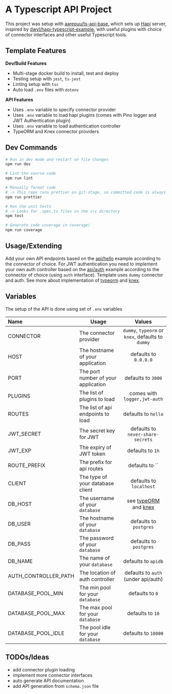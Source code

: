 # A Typescript API Project

This project was setup with [aarepuu/ts-api-base](https://github.com/ts-api-base), which sets up [Hapi](https://hapi.dev/) server, inspired by [dwyl/hapi-typescript-example](https://github.com/dwyl/hapi-typescript-example), with useful plugins with choice of connector interfaces and other useful Typescript tools.

## Template Features

**Dev/Build Features**

- Multi-stage docker build to install, test and deploy
- Testing setup with `jest`, `ts-jest`
- Linting setup with `tsc`
- Auto load `.env` files with `dotenv`

**API Features**

- Uses `.env` variable to specify connector provider
- Uses `.env` variable to load hapi plugins (comes with Pino logger and JWT Authentication plugin)
- Uses `.env` variable to load authentication controller
- TypeORM and Knex connector providers

## Dev Commands

```bash
# Run in dev mode and restart on file changes
npm run dev

# Lint the source code
npm run lint

# Manually format code
# -> This repo runs prettier on git-stage, so committed code is always formatted
npm run prettier

# Run the unit tests
# -> Looks for .spec.ts files in the src directory
npm test

# Generate code coverage in coverage/
npm run coverage
```

## Usage/Extending

Add your own API endpoints based on the [api/hello](api/hello) example according to the connector of choice. For JWT authentication you need to implement your own auth controller based on the [api/auth](api/auth) example according to the connector of choice (using `auth` interface). Template uses `dummy` connector and auth. See more about implementation of [typeorm](https://typeorm.io) and [knex](http://knexjs.org/).

## Variables

The setup of the API is done using set of `.env` variables

| Name                 | Usage                               |                                                       Values                                                       |
| :------------------- | ----------------------------------- | :----------------------------------------------------------------------------------------------------------------: |
| CONNECTOR            | The connector provider              |                                 `dummy`, `typeorm` or `knex`, defaults to `dummy`                                  |
| HOST                 | The hostname of your application    |                                               defaults to `0.0.0.0`                                                |
| PORT                 | The port number of your application |                                                 defaults to `3000`                                                 |
| PLUGINS              | The list of plugins to load         |                                            comes with `logger,jwt-auth`                                            |
| ROUTES               | The list of api endpoints to load   |                                                defaults to `hello`                                                 |
| JWT_SECRET           | The secret key for JWT              |                                         defaults to `never-share-secrets`                                          |
| JWT_EXP              | The expiry of JWT token             |                                                  defaults to `1h`                                                  |
| ROUTE_PREFIX         | The prefix for api routes           |                                                   defaults to ``                                                   |
| CLIENT               | The type of your database client    |                                              defaults to `localhost`                                               |
| DB_HOST              | The username of your `database`     | see [typeORM](https://typeorm.io/#/undefined/creating-a-connection-to-the-database) and [knex](http://knexjs.org/) |
| DB_USER              | The hostname of your `database`     |                                               defaults to `postgres`                                               |
| DB_PASS              | The password of your `database`     |                                               defaults to `postgres`                                               |
| DB_NAME              | The name of your `database`         |                                                defaults to `apidb`                                                 |
| AUTH_CONTROLLER_PATH | The location of auth controller     |                                        defaults to `auth` (under api/auth)                                         |
| DATABASE_POOL_MIN    | The min pool for your `database`    |                                                  defaults to `0`                                                   |
| DATABASE_POOL_MAX    | The max pool for your `database`    |                                                  defaults to `10`                                                  |
| DATABASE_POOL_IDLE   | The pool idle for your `database`   |                                                defaults to `10000`                                                 |

## TODOs/Ideas

- add connector plugin loading
- implement more connector interfaces
- auto generate API documentation
- add API generation from `schema.json` file
